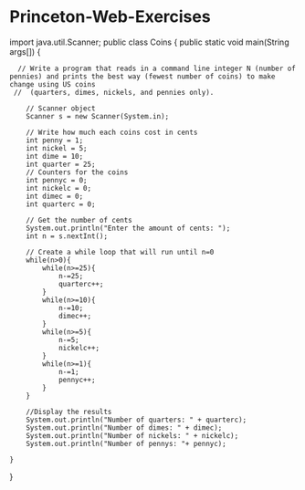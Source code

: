 # Princeton-Web-Exercises
import java.util.Scanner;
public class Coins {
    public static void main(String args[]) {

      // Write a program that reads in a command line integer N (number of pennies) and prints the best way (fewest number of coins) to make change using US coins     
     //  (quarters, dimes, nickels, and pennies only).
        
        // Scanner object
        Scanner s = new Scanner(System.in);
        
        // Write how much each coins cost in cents
        int penny = 1;
        int nickel = 5;
        int dime = 10;
        int quarter = 25;
        // Counters for the coins
        int pennyc = 0;
        int nickelc = 0;
        int dimec = 0;
        int quarterc = 0;
        
        // Get the number of cents
        System.out.println("Enter the amount of cents: ");
        int n = s.nextInt();
        
        // Create a while loop that will run until n=0
        while(n>0){
            while(n>=25){
                n-=25;
                quarterc++;
            }
            while(n>=10){
                n-=10;
                dimec++;
            }
            while(n>=5){
                n-=5;
                nickelc++;
            }
            while(n>=1){
                n-=1;
                pennyc++;
            }
        }
        
        //Display the results
        System.out.println("Number of quarters: " + quarterc);
        System.out.println("Number of dimes: " + dimec);
        System.out.println("Number of nickels: " + nickelc);
        System.out.println("Number of pennys: "+ pennyc);
        
    }
}
